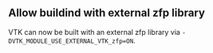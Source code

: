 ## Allow buildind with external zfp library

VTK can now be built with an external zfp library via `-DVTK_MODULE_USE_EXTERNAL_VTK_zfp=ON`.
